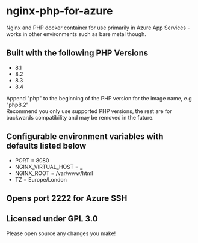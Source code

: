 # nginx-php-for-azure
Nginx and PHP docker container for use primarily in Azure App Services - works in other environments such as bare metal though.

## Built with the following PHP Versions
- 8.1
- 8.2
- 8.3
- 8.4

Append "php" to the beginning of the PHP version for the image name, e.g "php8.2"  
Recommend you only use supported PHP versions, the rest are for backwards compatibility and may be removed in the future.

## Configurable environment variables with defaults listed below
- PORT = 8080
- NGINX_VIRTUAL_HOST = _
- NGINX_ROOT = /var/www/html
- TZ = Europe/London

## Opens port 2222 for Azure SSH

## Licensed under GPL 3.0
Please open source any changes you make!

